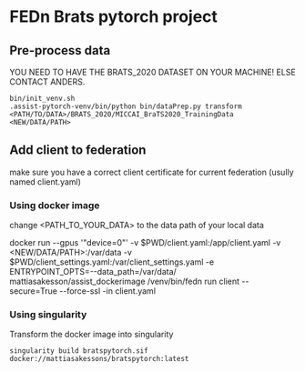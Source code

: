 # FEDn Brats pytorch project

## Pre-process data
YOU NEED TO HAVE THE BRATS_2020 DATASET ON YOUR MACHINE! ELSE CONTACT ANDERS.


```console
bin/init_venv.sh
.assist-pytorch-venv/bin/python bin/dataPrep.py transform <PATH/TO/DATA>/BRATS_2020/MICCAI_BraTS2020_TrainingData <NEW/DATA/PATH>
```


## Add client to federation

make sure you have a correct client certificate for current federation (usully named client.yaml)

### Using docker image

change <PATH_TO_YOUR_DATA> to the data path of your local data

docker run --gpus '"device=0"' 
-v $PWD/client.yaml:/app/client.yaml 
-v <NEW/DATA/PATH>:/var/data 
-v $PWD/client_settings.yaml:/var/client_settings.yaml 
-e ENTRYPOINT_OPTS=--data_path=/var/data/ 
mattiasakesson/assist_dockerimage /venv/bin/fedn run client --secure=True --force-ssl -in client.yaml

### Using singularity

Transform the docker image into singularity

```console
singularity build bratspytorch.sif docker://mattiasakessons/bratspytorch:latest
```


